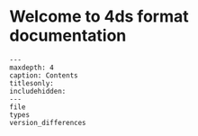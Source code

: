 # Welcome to 4ds format documentation

```{toctree}
---
maxdepth: 4
caption: Contents
titlesonly:
includehidden:
---
file
types
version_differences
```